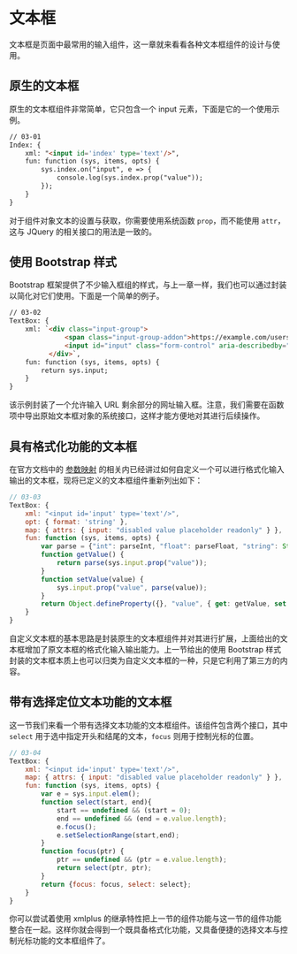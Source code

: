 # 文本框

文本框是页面中最常用的输入组件，这一章就来看看各种文本框组件的设计与使用。

## 原生的文本框

原生的文本框组件非常简单，它只包含一个 input 元素，下面是它的一个使用示例。

```html
// 03-01
Index: {
    xml: "<input id='index' type='text'/>",
    fun: function (sys, items, opts) {
        sys.index.on("input", e => {
            console.log(sys.index.prop("value"));
        });
    }
}
```

对于组件对象文本的设置与获取，你需要使用系统函数 `prop`，而不能使用 `attr`，这与 JQuery 的相关接口的用法是一致的。

## 使用 Bootstrap 样式

Bootstrap 框架提供了不少输入框组的样式，与上一章一样，我们也可以通过封装以简化对它们使用。下面是一个简单的例子。

```html
// 03-02
TextBox: {
    xml: `<div class="input-group">
              <span class="input-group-addon">https://example.com/users/</span>
              <input id="input" class="form-control" aria-describedby="basic-addon3">
          </div>`,
    fun: function (sys, items, opts) {
        return sys.input;
    }
}
```

该示例封装了一个允许输入 URL 剩余部分的网址输入框。注意，我们需要在函数项中导出原始文本框对象的系统接口，这样才能方便地对其进行后续操作。

## 具有格式化功能的文本框

在官方文档中的 [参数映射](http://xmlplus.cn/docs#参数映射) 的相关内已经讲过如何自定义一个可以进行格式化输入输出的文本框，现将已定义的文本框组件重新列出如下：

```js
// 03-03
TextBox: {
    xml: "<input id='input' type='text'/>",
    opt: { format: 'string' },
    map: { attrs: { input: "disabled value placeholder readonly" } },
    fun: function (sys, items, opts) {
        var parse = {"int": parseInt, "float": parseFloat, "string": String}[opts.format];
        function getValue() {
            return parse(sys.input.prop("value"));
        }
        function setValue(value) {
            sys.input.prop("value", parse(value));
        }
        return Object.defineProperty({}, "value", { get: getValue, set: setValue });
    }
}
```

自定义文本框的基本思路是封装原生的文本框组件并对其进行扩展，上面给出的文本框增加了原文本框的格式化输入输出能力。上一节给出的使用 Bootstrap 样式封装的文本框本质上也可以归类为自定义文本框的一种，只是它利用了第三方的内容。

## 带有选择定位文本功能的文本框

这一节我们来看一个带有选择文本功能的文本框组件。该组件包含两个接口，其中 `select` 用于选中指定开头和结尾的文本，`focus` 则用于控制光标的位置。

```js
// 03-04
TextBox: {
    xml: "<input id='input' type='text'/>",
    map: { attrs: { input: "disabled value placeholder readonly" } },
    fun: function (sys, items, opts) {
        var e = sys.input.elem();
        function select(start, end){
            start == undefined && (start = 0);
            end == undefined && (end = e.value.length);
            e.focus();
            e.setSelectionRange(start,end);
        }
        function focus(ptr) {
            ptr == undefined && (ptr = e.value.length);
            return select(ptr, ptr);
        }
        return {focus: focus, select: select};
    }
}
```

你可以尝试着使用 xmlplus 的继承特性把上一节的组件功能与这一节的组件功能整合在一起。这样你就会得到一个既具备格式化功能，又具备便捷的选择文本与控制光标功能的文本框组件了。